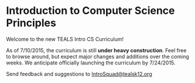 Introduction to Computer Science Principles
=======
<!-- TODO: Name of the course: Intro to CSP is good in terms of aligning the class with other standards, but we need a more exciting name to attract students! -->

Welcome to the new TEALS Intro CS Curriculum!

As of 7/10/2015, the curriculum is still **under heavy construction**. Feel free to browse around, but expect major changes and additions over the coming weeks. We anticipate officially launching the curriculum by 7/24/2015.

Send feedback and suggestions to [IntroSquad@tealsk12.org](mailto:introsquad@tealsk12.org)